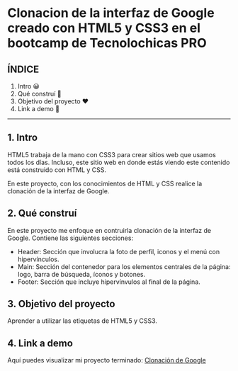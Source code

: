 # Clonacion de la interfaz de Google creado con HTML5 y CSS3 en el bootcamp de Tecnolochicas PRO


## ÍNDICE

1. Intro 😀
2. Qué construí 🔧
3. Objetivo del proyecto ❤️
4. Link a demo 🔗

****

## 1. Intro
HTML5 trabaja de la mano con CSS3 para crear sitios web que usamos todos los días. Incluso, este sitio web en donde estás viendo este contenido está construido con HTML y CSS.

En este proyecto, con los conocimientos de HTML y CSS realice la clonación de la interfaz de Google.


## 2. Qué construí
En este proyecto me enfoque en contruirla clonación de la interfaz de Google.
Contiene las siguientes secciones:

* Header: Sección que involucra la foto de perfil, iconos y el menú con hipervínculos.
* Main: Sección del contenedor para los elementos centrales de la página: logo, barra de búsqueda, íconos y botones.
* Footer: Sección que incluye hipervínvulos al final de la página.

## 3. Objetivo del proyecto
Aprender a utilizar las etiquetas de HTML5 y CSS3.

## 4. Link a demo
Aquí puedes visualizar mi proyecto terminado: [Clonación de Google](https://splendorous-macaron-10c055.netlify.app/)










